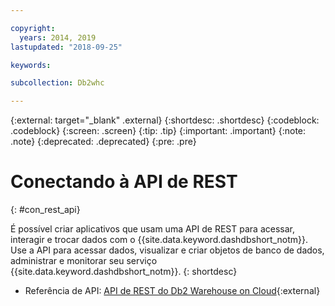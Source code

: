 ```yaml
---

copyright:
  years: 2014, 2019
lastupdated: "2018-09-25"

keywords:

subcollection: Db2whc

---
```


<!-- Attribute definitions --> 
{:external: target="_blank" .external}
{:shortdesc: .shortdesc}
{:codeblock: .codeblock}
{:screen: .screen}
{:tip: .tip}
{:important: .important}
{:note: .note}
{:deprecated: .deprecated}
{:pre: .pre}

# Conectando à API de REST
{: #con_rest_api}

É possível criar aplicativos que usam uma API de REST para acessar, interagir e trocar dados com o {{site.data.keyword.dashdbshort_notm}}. Use a API para acessar dados, visualizar e criar objetos de banco de dados, administrar e monitorar seu serviço {{site.data.keyword.dashdbshort_notm}}.
{: shortdesc}

- Referência de API: [API de REST do Db2 Warehouse on Cloud](http://ibm.biz/db2whc_api){:external}
    


